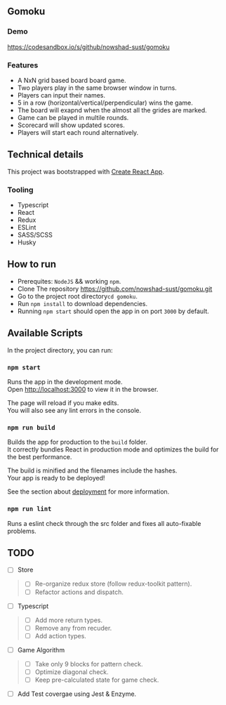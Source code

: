 ## Gomoku

### Demo
https://codesandbox.io/s/github/nowshad-sust/gomoku

### Features
- A NxN grid based board board game.
- Two players play in the same browser window in turns.
- Players can input their names.
- 5 in a row (horizontal/vertical/perpendicular) wins the game.
- The board will exapnd when the almost all the grides are marked.
- Game can be played in multile rounds.
- Scorecard will show updated scores.
- Players will start each round alternatively.

## Technical details

This project was bootstrapped with [Create React App](https://github.com/facebook/create-react-app).

### Tooling
- Typescript
- React
- Redux
- ESLint
- SASS/SCSS
- Husky

## How to run
- Prerequites: `NodeJS` && working `npm`.
- Clone The repository https://github.com/nowshad-sust/gomoku.git
- Go to the project root directory`cd gomoku`.
- Run `npm install` to download dependencies.
- Running `npm start` should open the app in on port `3000` by default.


## Available Scripts

In the project directory, you can run:

### `npm start`

Runs the app in the development mode.<br />
Open [http://localhost:3000](http://localhost:3000) to view it in the browser.

The page will reload if you make edits.<br />
You will also see any lint errors in the console.

### `npm run build`

Builds the app for production to the `build` folder.<br />
It correctly bundles React in production mode and optimizes the build for the best performance.

The build is minified and the filenames include the hashes.<br />
Your app is ready to be deployed!

See the section about [deployment](https://facebook.github.io/create-react-app/docs/deployment) for more information.

### `npm run lint`
Runs a eslint check through the src folder and fixes all auto-fixable problems.

## TODO
- [ ] Store
> - [ ] Re-organize redux store (follow redux-toolkit pattern).
> - [ ] Refactor actions and dispatch.
- [ ] Typescript
> - [ ] Add more return types.
> - [ ] Remove any from recuder.
> - [ ] Add action types. 
- [ ] Game Algorithm
> - [ ] Take only 9 blocks for pattern check.
> - [ ] Optimize diagonal check.
> - [ ] Keep pre-calculated state for game check.
- [ ] Add Test covergae using Jest & Enzyme.
